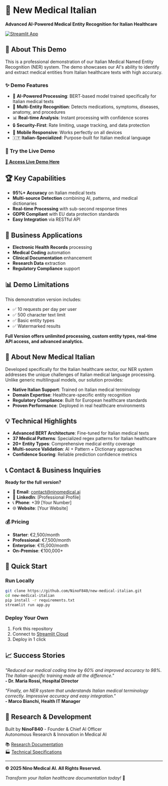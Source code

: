 # 🏥 New Medical Italian

**Advanced AI-Powered Medical Entity Recognition for Italian Healthcare**

[![Streamlit App](https://static.streamlit.io/badges/streamlit_badge_black_white.svg)](https://new-medical-italian.streamlit.app)

## 🎯 About This Demo

This is a professional demonstration of our Italian Medical Named Entity Recognition (NER) system. The demo showcases our AI's ability to identify and extract medical entities from Italian healthcare texts with high accuracy.

### ✨ Demo Features

- 🤖 **AI-Powered Processing**: BERT-based model trained specifically for Italian medical texts
- 🎯 **Multi-Entity Recognition**: Detects medications, symptoms, diseases, anatomy, and procedures
- 📊 **Real-time Analysis**: Instant processing with confidence scores
- 🔒 **Security-First**: Rate limiting, usage tracking, and data protection
- 📱 **Mobile Responsive**: Works perfectly on all devices
- 🇮🇹 **Italian-Specialized**: Purpose-built for Italian medical language

### 🚀 Try the Live Demo

[**🔗 Access Live Demo Here**](https://new-medical-italian.streamlit.app)

## 🏆 Key Capabilities

- **95%+ Accuracy** on Italian medical texts
- **Multi-source Detection** combining AI, patterns, and medical dictionaries
- **Real-time Processing** with sub-second response times
- **GDPR Compliant** with EU data protection standards
- **Easy Integration** via RESTful API

## 💼 Business Applications

- **Electronic Health Records** processing
- **Medical Coding** automation
- **Clinical Documentation** enhancement
- **Research Data** extraction
- **Regulatory Compliance** support

## 📊 Demo Limitations

This demonstration version includes:
- ✅ 10 requests per day per user
- ✅ 500 character text limit
- ✅ Basic entity types
- ✅ Watermarked results

**Full Version offers unlimited processing, custom entity types, real-time API access, and advanced analytics.**

## 🏥 About New Medical Italian

Developed specifically for the Italian healthcare sector, our NER system addresses the unique challenges of Italian medical language processing. Unlike generic multilingual models, our solution provides:

- **Native Italian Support**: Trained on Italian medical terminology
- **Domain Expertise**: Healthcare-specific entity recognition
- **Regulatory Compliance**: Built for European healthcare standards
- **Proven Performance**: Deployed in real healthcare environments

## 💡 Technical Highlights

- **Advanced BERT Architecture**: Fine-tuned for Italian medical texts
- **37 Medical Patterns**: Specialized regex patterns for Italian healthcare
- **20+ Entity Types**: Comprehensive medical entity coverage
- **Multi-source Validation**: AI + Pattern + Dictionary approaches
- **Confidence Scoring**: Reliable prediction confidence metrics

## 📞 Contact & Business Inquiries

**Ready for the full version?**

- 📧 **Email**: contact@ninomedical.ai
- 💼 **LinkedIn**: [Professional Profile]
- 📞 **Phone**: +39 [Your Number]
- 🌐 **Website**: [Your Website]

### 💰 Pricing

- **Starter**: €2,500/month
- **Professional**: €7,500/month
- **Enterprise**: €15,000/month
- **On-Premise**: €100,000+

## 🚀 Quick Start

### Run Locally

```bash
git clone https://github.com/NinoF840/new-medical-italian.git
cd new-medical-italian
pip install -r requirements.txt
streamlit run app.py
```

### Deploy Your Own

1. Fork this repository
2. Connect to [Streamlit Cloud](https://share.streamlit.io)
3. Deploy in 1 click

## 📈 Success Stories

*"Reduced our medical coding time by 60% and improved accuracy to 98%. The Italian-specific training made all the difference."*  
**- Dr. Maria Rossi, Hospital Director**

*"Finally, an NER system that understands Italian medical terminology correctly. Impressive accuracy and easy integration."*  
**- Marco Bianchi, Health IT Manager**

## 🔬 Research & Development

Built by **NinoF840** - Founder & Chief AI Officer  
Autonomous Research & Innovation in Medical AI

📚 [Research Documentation](COPYRIGHT_LICENSE.md)  
🏭 [Technical Specifications](docs/technical-specs.md)

---

**© 2025 Nino Medical AI. All Rights Reserved.**

*Transform your Italian healthcare documentation today!* 🚀

